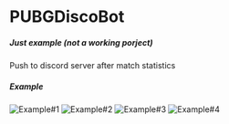 # PUBGDiscoBot
##### Just example (not a working porject)
Push to discord server after match statistics

##### Example
![Example#1](https://raw.githubusercontent.com/glmn/PUBGDiscoBot/master/img/examples/1.png)
![Example#2](https://raw.githubusercontent.com/glmn/PUBGDiscoBot/master/img/examples/2.png)
![Example#3](https://raw.githubusercontent.com/glmn/PUBGDiscoBot/master/img/examples/3.png)
![Example#4](https://raw.githubusercontent.com/glmn/PUBGDiscoBot/master/img/examples/4.png)
